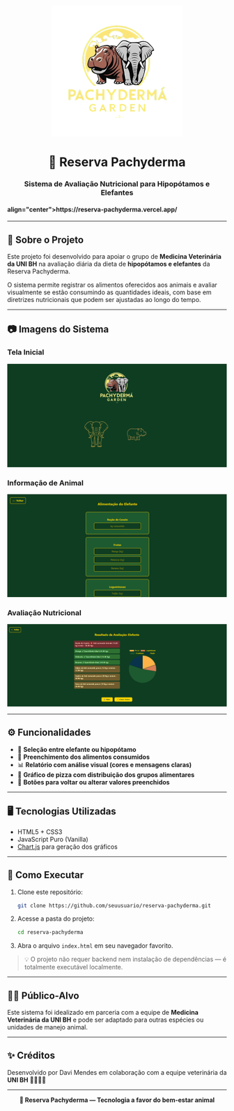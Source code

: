 
<p align="center">
  <img src="img/logo.png" alt="Logo Reserva Pachyderma" width="300">
</p>

<h1 align="center">🌿 Reserva Pachyderma</h1>
<h3 align="center">Sistema de Avaliação Nutricional para Hipopótamos e Elefantes</h3>
<h4>align="center">https://reserva-pachyderma.vercel.app/</h4>

---

## 🧠 Sobre o Projeto

Este projeto foi desenvolvido para apoiar o grupo de **Medicina Veterinária da UNI BH** na avaliação diária da dieta de **hipopótamos e elefantes** da Reserva Pachyderma.

O sistema permite registrar os alimentos oferecidos aos animais e avaliar visualmente se estão consumindo as quantidades ideais, com base em diretrizes nutricionais que podem ser ajustadas ao longo do tempo.

---

## 📷 Imagens do Sistema

### Tela Inicial
<img src="img/screenshots/tela-inicial.png" alt="Tela Inicial" width="600">

### Informação de Animal
<img src="img/screenshots/selecao-animal.png" alt="Seleção de Animal" width="600">

### Avaliação Nutricional
<img src="img/screenshots/avaliacao.png" alt="Resultado da Avaliação" width="600">

---

## ⚙️ Funcionalidades

- 🐘 **Seleção entre elefante ou hipopótamo**
- 🧾 **Preenchimento dos alimentos consumidos**
- 📊 **Relatório com análise visual (cores e mensagens claras)**
- 🥗 **Gráfico de pizza com distribuição dos grupos alimentares**
- 🔄 **Botões para voltar ou alterar valores preenchidos**

---

## 🖥️ Tecnologias Utilizadas

- HTML5 + CSS3
- JavaScript Puro (Vanilla)
- [Chart.js](https://www.chartjs.org/) para geração dos gráficos

---

## 🚀 Como Executar

1. Clone este repositório:
   ```bash
   git clone https://github.com/seuusuario/reserva-pachyderma.git
   ```
2. Acesse a pasta do projeto:
   ```bash
   cd reserva-pachyderma
   ```
3. Abra o arquivo `index.html` em seu navegador favorito.

> 💡 O projeto não requer backend nem instalação de dependências — é totalmente executável localmente.

---

## 🧑‍🔬 Público-Alvo

Este sistema foi idealizado em parceria com a equipe de **Medicina Veterinária da UNI BH** e pode ser adaptado para outras espécies ou unidades de manejo animal.

---

## ✨ Créditos

Desenvolvido por Davi Mendes em colaboração com a equipe veterinária da **UNI BH** 🧑‍⚕️🐘🦛

---

<p align="center">
  <strong>🌿 Reserva Pachyderma — Tecnologia a favor do bem-estar animal</strong>
</p>

